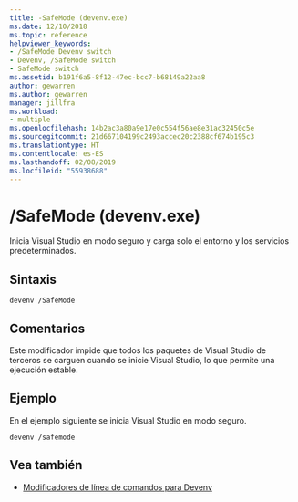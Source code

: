```yaml
---
title: -SafeMode (devenv.exe)
ms.date: 12/10/2018
ms.topic: reference
helpviewer_keywords:
- /SafeMode Devenv switch
- Devenv, /SafeMode switch
- SafeMode switch
ms.assetid: b191f6a5-8f12-47ec-bcc7-b68149a22aa8
author: gewarren
ms.author: gewarren
manager: jillfra
ms.workload:
- multiple
ms.openlocfilehash: 14b2ac3a80a9e17e0c554f56ae8e31ac32450c5e
ms.sourcegitcommit: 21d667104199c2493accec20c2388cf674b195c3
ms.translationtype: HT
ms.contentlocale: es-ES
ms.lasthandoff: 02/08/2019
ms.locfileid: "55938688"
---
```

# <a name="safemode-devenvexe"></a>/SafeMode (devenv.exe)

Inicia Visual Studio en modo seguro y carga solo el entorno y los servicios predeterminados.

## <a name="syntax"></a>Sintaxis

```shell
devenv /SafeMode
```

## <a name="remarks"></a>Comentarios

Este modificador impide que todos los paquetes de Visual Studio de terceros se carguen cuando se inicie Visual Studio, lo que permite una ejecución estable.

## <a name="example"></a>Ejemplo

En el ejemplo siguiente se inicia Visual Studio en modo seguro.

```shell
devenv /safemode
```

## <a name="see-also"></a>Vea también

- [Modificadores de línea de comandos para Devenv](../../ide/reference/devenv-command-line-switches.md)